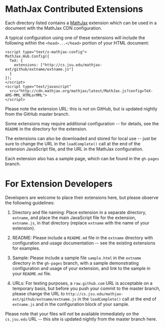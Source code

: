 # MathJax Contributed Extensions

Each directory listed contains a [MathJax](http://www.mathjax.org) extension which can be used in a document with the MathJax CDN configuration.

A typical configuration using one of these extensions will include the following within the `<head>...</head>` portion of your HTML document:

    <script type="text/x-mathjax-config">
    MathJax.Hub.Config({
      TeX: {
        extensions: ["http://cs.jsu.edu/mathjax-ext/github/extname/extname.js"] 
      }
    });
    </script>
    <script type="text/javascript"
      src="http://cdn.mathjax.org/mathjax/latest/MathJax.js?config=TeX-AMS-MML_HTMLorMML">
    </script>
    
Please note the extension URL:  this is *not* on GitHub, but is updated nightly from the GitHub master branch. 

Some extensions may require additional configuration -- for details, see the `README` in the directory for the extension.

The extensions can also be downloaded and stored for local use -- just be sure to change the URL in the `loadComplete()` call at the end of the extension JavaScript file, and the URL in the MathJax configuration.

Each extension also has a sample page, which can be found in the `gh-pages` branch.

# For Extension Developers

Developers are welcome to place their extensions here, but please observe the following guidelines:

1)  Directory and file naming:  Place extension in a separate directory, `extname`, and place the main JavaScript file for the extension, `extname.js`, in that directory (replace `extname` with the name of your extension).

2)  README:  Please include a `README.md` file in the `extname` directory with configuration and usage documentation -- see the existing extensions for examples.

3)  Sample:  Please include a sample file `sample.html` in the `extname` directory in the `gh-pages` branch, with a sample demonstrating configuration and usage of your extension, and link to the sample in your `README.md` file.

4)  URLs:  For testing purposes, a `raw.github.com` URL is acceptable on a temporary basis, but before you push your commit to the master branch, please change the URL to  `http://cs.jsu.edu/mathjax-ext/github/extname/extname.js` in the `loadComplete()` call at the end of `extname.js` and in the configuration block of your sample.

Please note that your files will *not* be available immediately on the `cs.jsu.edu` URL -- this site is updated nightly from the master branch here.
